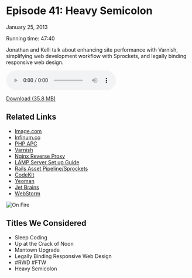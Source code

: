 Episode 41: Heavy Semicolon
====
January 25, 2013

Running time: 47:40

Jonathan and Kelli talk about enhancing site performance with Varnish, simplifying web development workflow with Sprockets, and legally binding responsive web design.

<audio preload="auto" controls>
	<source src="https://s3.amazonaws.com/nitch/Episode_41_Heavy_Semicolon.mp3" type="audio/mpeg" />
	<source src="https://s3.amazonaws.com/nitch/Episode_41_Heavy_Semicolon.ogg" type="audio/ogg" />
</audio>

[Download (35.8 MB)](https://s3.amazonaws.com/nitch/Episode_41_Heavy_Semicolon.mp3 "Episode 41: Heavy Semicolon")

## Related Links

* [Image.com](http://image.com)
* [Infinum.co](http://infinum.co)
* [PHP APC](http://php.net/manual/en/book.apc.php)
* [Varnish](https://www.varnish-cache.org/)
* [Nginx Reverse Proxy](http://www.cyberciti.biz/tips/using-nginx-as-reverse-proxy.html)
* [LAMP Server Set up Guide](http://orng.us/jq9rzi)
* [Rails Asset Pipeline/Sprockets](http://guides.rubyonrails.org/asset_pipeline.html)
* [CodeKit](http://incident57.com/codekit/)
* [Yeoman](http://yeoman.io/)
* [Jet Brains](http://www.jetbrains.com/)
* [WebStorm](http://www.jetbrains.com/webstorm/)

![On Fire](/podcast/imgs/41.png)

## Titles We Considered

* Sleep Coding
* Up at the Crack of Noon
* Mantown Upgrade
* Legally Binding Responsive Web Design
* #RWD #FTW
* Heavy Semicolon
